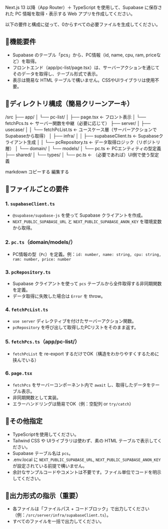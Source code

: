 Next.js 13 以降（App Router）＋ TypeScript を使用して、Supabase に保存された PC 情報を取得・表示する Web アプリを作成してください。

以下の要件と構成に従って、0からすべての必要ファイルを生成してください。

## 🔸機能要件

- Supabase のテーブル「pcs」から、PC情報（id, name, cpu, ram, priceなど）を取得。
- フロントエンド（app/pc-list/page.tsx）は、サーバーアクションを通じてそのデータを取得し、テーブル形式で表示。
- 表示は簡易な HTML テーブルで構いません。CSSやUIライブラリは使用不要。

## 🔸ディレクトリ構成（簡易クリーンアーキ）

/src
├── app/
│ └── pc-list/
│ ├── page.tsx ← フロント表示
│ └── fetchPcs.ts ← サーバー関数を中継（必要に応じて）
├── server/
│ ├── usecase/
│ │ └── fetchPcList.ts ← ユースケース層（サーバーアクションでSupabaseから取得）
│ ├── infra/
│ │ ├── supabaseClient.ts ← Supabaseクライアント生成
│ │ └── pcRepository.ts ← データ取得ロジック（リポジトリ層）
│ └── domain/
│ └── models/
│ └── pc.ts ← PCエンティティの型定義
├── shared/
│ └── types/
│ └── pc.ts ← （必要であれば）UI側で使う型定義

markdown
コピーする
編集する

## 🔸ファイルごとの要件

### 1. `supabaseClient.ts`
- `@supabase/supabase-js` を使って Supabase クライアントを作成。
- `NEXT_PUBLIC_SUPABASE_URL` と `NEXT_PUBLIC_SUPABASE_ANON_KEY` を環境変数から取得。

### 2. `pc.ts`（domain/models/）
- PC情報の型（`Pc`）を定義。例：`id: number, name: string, cpu: string, ram: number, price: number`

### 3. `pcRepository.ts`
- Supabase クライアントを使って `pcs` テーブルから全件取得する非同期関数を定義。
- データ取得に失敗した場合は `Error` を throw。

### 4. `fetchPcList.ts`
- `use server` ディレクティブを付けたサーバーアクション関数。
- `pcRepository` を呼び出して取得したPCリストをそのまま返す。

### 5. `fetchPcs.ts`（app/pc-list/）
- `fetchPcList` を re-export するだけでOK（構造をわかりやすくするために挟んでいる）

### 6. `page.tsx`
- `fetchPcs` をサーバーコンポーネント内で `await` し、取得したデータをテーブル表示。
- 非同期関数として実装。
- エラーハンドリングは簡易でOK（例：空配列 or `try/catch`）

## 🔸その他指定

- TypeScriptを使用してください。
- Tailwind CSS や UIライブラリは使わず、素の HTML テーブルで表示してください。
- Supabase テーブル名は `pcs`。
- .env.local に `NEXT_PUBLIC_SUPABASE_URL`, `NEXT_PUBLIC_SUPABASE_ANON_KEY` が設定されている前提で構いません。
- 余計なサンプルコードやコメントは不要です。ファイル単位でコードを明示してください。

## 🔸出力形式の指示（重要）

- 各ファイルは「ファイルパス + コードブロック」で出力してください（例：`/src/server/infra/supabaseClient.ts`）。
- すべてのファイルを一括で出力してください。